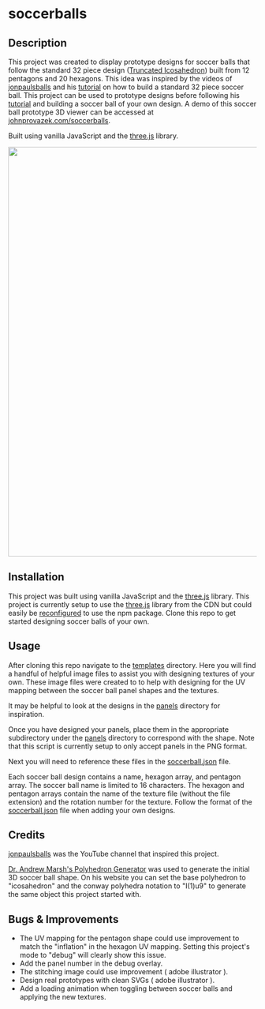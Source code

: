# soccerballs

## Description

This project was created to display prototype designs for soccer balls that follow the standard 32 piece design ([Truncated Icosahedron](https://en.wikipedia.org/wiki/Truncated_icosahedron)) built from 12 pentagons and 20 hexagons. This idea was inspired by the videos of [jonpaulsballs](https://www.youtube.com/@jonpaulsballs/videos) and his [tutorial](https://www.youtube.com/watch?v=TGMWMHw8OpA&ab_channel=jonpaulsballs) on how to build a standard 32 piece soccer ball. This project can be used to prototype designs before following his [tutorial](https://www.youtube.com/watch?v=TGMWMHw8OpA&ab_channel=jonpaulsballs) and building a soccer ball of your own design. A demo of this soccer ball prototype 3D viewer can be accessed at [johnprovazek.com/soccerballs](https://www.johnprovazek.com/soccerballs/).

Built using vanilla JavaScript and the [three.js](https://threejs.org/) library.

<div align="center">
  <picture>
    <img src="https://repository-images.githubusercontent.com/776272736/d366a10c-b9f5-48ec-9a88-0c8265ad382c" width="830px">
  </picture>
</div>

## Installation

This project was built using vanilla JavaScript and the [three.js](https://threejs.org/) library. This project is currently setup to use the [three.js](https://threejs.org/) library from the CDN but could easily be [reconfigured](https://threejs.org/docs/index.html#manual/en/introduction/Installation) to use the npm package. Clone this repo to get started designing soccer balls of your own.

## Usage

After cloning this repo navigate to the [templates](images/textures/templates/) directory. Here you will find a handful of helpful image files to assist you with designing textures of your own. These image files were created to to help with designing for the UV mapping between the soccer ball panel shapes and the textures.

It may be helpful to look at the designs in the [panels](images/textures/panels/) directory for inspiration.

Once you have designed your panels, place them in the appropriate subdirectory under the [panels](images/textures/panels/) directory to correspond with the shape. Note that this script is currently setup to only accept panels in the PNG format.

Next you will need to reference these files in the [soccerball.json](images/data/soccerballs.json) file.

Each soccer ball design contains a name, hexagon array, and pentagon array. The soccer ball name is limited to 16 characters. The hexagon and pentagon arrays contain the name of the texture file (without the file extension) and the rotation number for the texture. Follow the format of the [soccerball.json](images/data/soccerballs.json) file when adding your own designs.

## Credits

[jonpaulsballs](https://www.youtube.com/@jonpaulsballs/videos) was the YouTube channel that inspired this project.

[Dr. Andrew Marsh's Polyhedron Generator](https://drajmarsh.bitbucket.io/poly3d.html) was used to generate the initial 3D soccer ball shape. On his website you can set the base polyhedron to "icosahedron" and the conway polyhedra notation to "I(1)u9" to generate the same object this project started with.

## Bugs & Improvements

- The UV mapping for the pentagon shape could use improvement to match the "inflation" in the hexagon UV mapping. Setting this project's mode to "debug" will clearly show this issue.
- Add the panel number in the debug overlay.
- The stitching image could use improvement ( adobe illustrator ).
- Design real prototypes with clean SVGs ( adobe illustrator ).
- Add a loading animation when toggling between soccer balls and applying the new textures.
